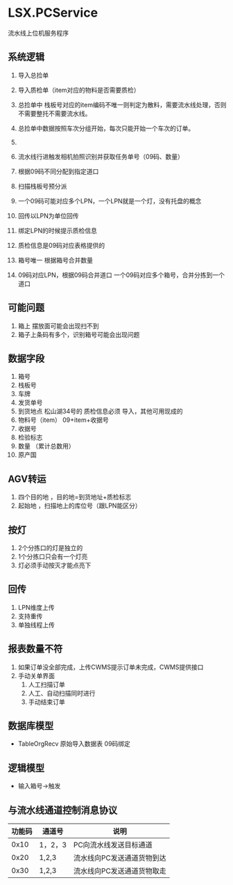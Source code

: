 ﻿# LSX.PCService
流水线上位机服务程序

## 系统逻辑
1. 导入总捡单
1. 导入质检单（item对应的物料是否需要质检）
1. 总捡单中 栈板号对应的item编码不唯一则判定为散料，需要流水线处理，否则不需要整托不需要流水线。
1. 总捡单中数据按照车次分组开始，每次只能开始一个车次的订单。
1. 
1. 流水线行进触发相机拍照识别并获取任务单号（09码、数量）
1. 根据09码不同分配到指定道口


1. 扫描栈板号预分派

1. 一个09码可能对应多个LPN，一个LPN就是一个灯，没有托盘的概念
1. 回传以LPN为单位回传
1. 绑定LPN的时候提示质检信息
1. 质检信息是09码对应表格提供的

1. 箱号唯一
根据箱号合并数量
2. 09码对应LPN，根据09码合并道口
一个09码对应多个箱号，合并分拣到一个道口


## 可能问题
1. 箱上 摆放面可能会出现扫不到
1. 箱子上条码有多个，识别箱号可能会出现问题


## 数据字段

1. 箱号
1. 栈板号
1. 车牌
1. 发货单号
1. 到货地点 松山湖34号的 质检信息必须 导入，其他可用现成的
1. 物料号（item）   09+item+收据号
1. 收据号 
1. 检验标志
1. 数量 （累计总数用）
1. 原产国


## AGV转运
1. 四个目的地 ，目的地=到货地址+质检标志
2. 起始地 ，扫描地上的库位号（跟LPN能区分）


## 按灯
1. 2个分拣口的灯是独立的
1. 1个分拣口只会有一个灯亮
1. 灯必须手动按灭才能点亮下

## 回传
1. LPN维度上传
1. 支持重传
1. 单独线程上传

## 报表数量不符
1. 如果订单没全部完成，上传CWMS提示订单未完成，CWMS提供接口
1. 手动关单界面
	1. 人工扫描订单
	1. 人工、自动扫描同时进行
	1. 手动结束订单



## 数据库模型
- TableOrgRecv 原始导入数据表 09码绑定



## 逻辑模型

- 输入箱号->触发



## 与流水线通道控制消息协议


   |功能码|通道号|说明|
   |--|--|--|
   |0x10|1，2，3|PC向流水线发送目标通道|
   |0x20|1,2,3|流水线向PC发送通道货物到达|
   |0x30|1,2,3|流水线向PC发送通道货物取走|